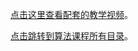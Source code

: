 [点击这里查看配套的教学视频](https://chenxiaosong.com/courses/algorithm/video.html)。

[点击跳转到算法课程所有目录](https://chenxiaosong.com/courses/algorithm/algorithm.html)。

